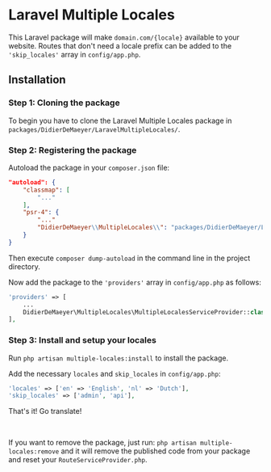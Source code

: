 # Laravel Multiple Locales

This Laravel package will make `domain.com/{locale}` available to your website.
Routes that don't need a locale prefix can be added to the `'skip_locales'` array in `config/app.php`.

## Installation

### Step 1: Cloning the package

To begin you have to clone the Laravel Multiple Locales package in `packages/DidierDeMaeyer/LaravelMultipleLocales/`.

### Step 2: Registering the package

Autoload the package in your `composer.json` file:

```json
"autoload": {
    "classmap": [
        "..."
    ],
    "psr-4": {
        "..."
        "DidierDeMaeyer\\MultipleLocales\\": "packages/DidierDeMaeyer/LaravelMultipleLocales/src/"
    }
}
```

Then execute `composer dump-autoload` in the command line in the project directory.

Now add the package to the `'providers'` array in `config/app.php` as follows:

```php
'providers' => [
    ...
    DidierDeMaeyer\MultipleLocales\MultipleLocalesServiceProvider::class,
],
```

### Step 3: Install and setup your locales

Run `php artisan multiple-locales:install` to install the package.

Add the necessary `locales` and `skip_locales` in `config/app.php`:

```php
'locales' => ['en' => 'English', 'nl' => 'Dutch'],
'skip_locales' => ['admin', 'api'],
```

That's it! Go translate!

<br />

If you want to remove the package, just run: `php artisan multiple-locales:remove` and it will remove the published code from your package and reset your `RouteServiceProvider.php`.
